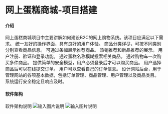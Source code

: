 #   网上蛋糕商城-项目搭建

#### 介绍
网上蛋糕商城项目中主要讲解如何建设B2C的网上购物系统。该项目应满足以下需求。
统一友好的操作界面，具有良好的用户体验。
商品分类详尽，可按不同类别分别查看商品信息。
可通过条幅展示推荐商品。
热销推荐和新品推荐的展示。
用户注册、验证和登录功能。
通过蛋糕名称模糊搜索相关商品。
通过购物车一次购买多件商品。
提供简单的安全模型，用户必须登录后才可以购买商品。
用户选择商品后可以在线提交订单。
用户可以查看自己的订单信息。
设计网站后台，用于管理网站的各项基本数据，包括订单管理、商品管理、用户管理以及商品类目。
系统运行安全稳定且响应及时。



#### 软件架构
软件架构说明 
![输入图片说明](https://foruda.gitee.com/images/1680610059854160306/8884d6d0_9493776.png "屏幕截图")
![输入图片说明](https://foruda.gitee.com/images/1680610084399386853/b27db2e6_9493776.png "屏幕截图")